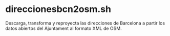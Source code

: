 # direccionesbcn2osm.sh
Descarga, transforma y reproyecta las direcciones de Barcelona a partir los datos abiertos del Ajuntament al formato XML de OSM.
